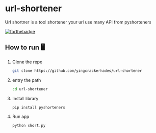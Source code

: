 # url-shortener
Url shortner is a tool shortener your url use many API from pyshorteners

[![forthebadge](https://forthebadge.com/images/badges/made-with-python.svg)](https://forthebadge.com)

## How to run 🖥️

1. Clone the repo
   ```sh
   git clone https://github.com/yingcrackerhades/url-shortener
   ```
 
2. entry the path
   ```sh
   cd url-shortener
   ```

3. Install library
   ```sh
   pip install pyshorteners
   ```

4. Run app
   ```sh
   python short.py
   ```
